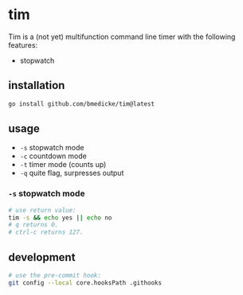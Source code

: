 # tim

Tim is a (not yet) multifunction command line timer with the following features:

* stopwatch

## installation

```sh
go install github.com/bmedicke/tim@latest
```

## usage

* `-s` stopwatch mode
* `-c` countdown mode
* `-t` timer mode (counts up)
* `-q` quite flag, surpresses output

### `-s` stopwatch mode

```sh
# use return value:
tim -s && echo yes || echo no
# q returns 0.
# ctrl-c returns 127.
```

## development

```sh
# use the pre-commit hook:
git config --local core.hooksPath .githooks
```
